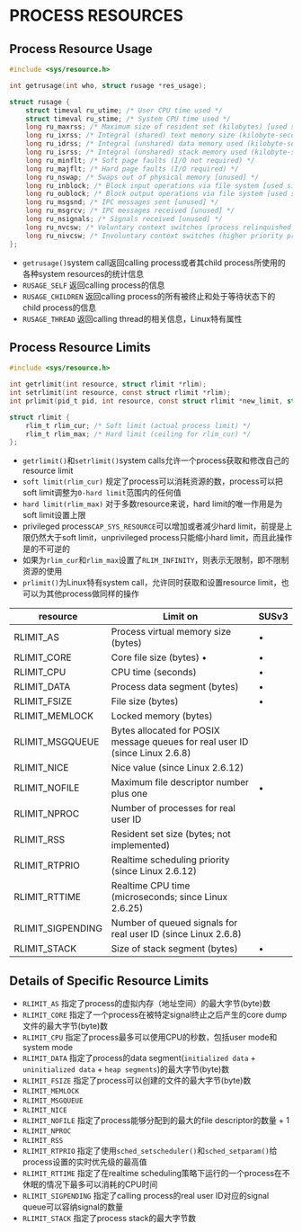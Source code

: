 # PROCESS RESOURCES

## Process Resource Usage
```c
#include <sys/resource.h>

int getrusage(int who, struct rusage *res_usage);

struct rusage {
    struct timeval ru_utime; /* User CPU time used */
    struct timeval ru_stime; /* System CPU time used */
    long ru_maxrss; /* Maximum size of resident set (kilobytes) [used since Linux 2.6.32] */
    long ru_ixrss; /* Integral (shared) text memory size (kilobyte-seconds) [unused] */
    long ru_idrss; /* Integral (unshared) data memory used (kilobyte-seconds) [unused] */
    long ru_isrss; /* Integral (unshared) stack memory used (kilobyte-seconds) [unused] */
    long ru_minflt; /* Soft page faults (I/O not required) */
    long ru_majflt; /* Hard page faults (I/O required) */
    long ru_nswap; /* Swaps out of physical memory [unused] */
    long ru_inblock; /* Block input operations via file system [used since Linux 2.6.22] */
    long ru_oublock; /* Block output operations via file system [used since Linux 2.6.22] */
    long ru_msgsnd; /* IPC messages sent [unused] */
    long ru_msgrcv; /* IPC messages received [unused] */
    long ru_nsignals; /* Signals received [unused] */
    long ru_nvcsw; /* Voluntary context switches (process relinquished CPU before its time slice expired) [used since Linux 2.6] */
    long ru_nivcsw; /* Involuntary context switches (higher priority process became runnable or time slice ran out) [used since Linux 2.6] */
};
```
- `getrusage()`system call返回calling process或者其child process所使用的各种system resources的统计信息
- `RUSAGE_SELF` 返回calling process的信息
- `RUSAGE_CHILDREN` 返回calling process的所有被终止和处于等待状态下的child process的信息
- `RUSAGE_THREAD` 返回calling thread的相关信息，Linux特有属性

## Process Resource Limits
```c
#include <sys/resource.h>

int getrlimit(int resource, struct rlimit *rlim);
int setrlimit(int resource, const struct rlimit *rlim);
int prlimit(pid_t pid, int resource, const struct rlimit *new_limit, struct rlimit *old_limit);

struct rlimit {
    rlim_t rlim_cur; /* Soft limit (actual process limit) */
    rlim_t rlim_max; /* Hard limit (ceiling for rlim_cur) */
};
```
- `getrlimit()`和`setrlimit()`system calls允许一个process获取和修改自己的resource limit
- `soft limit(rlim_cur)` 规定了process可以消耗资源的数，process可以把soft limit调整为`0-hard limit`范围内的任何值
- `hard limit(rlim_max)` 对于多数resource来说，hard limit的唯一作用是为soft limit设置上限
- privileged process`CAP_SYS_RESOURCE`可以增加或者减少hard limit，前提是上限仍然大于soft limit，unprivileged process只能缩小hard limit，而且此操作是的不可逆的
- 如果为`rlim_cur`和`rlim_max`设置了`RLIM_INFINITY`，则表示无限制，即不限制资源的使用
- `prlimit()`为Linux特有system call，允许同时获取和设置resource limit，也可以为其他process做同样的操作

| resource | Limit on | SUSv3 |
| --- | --- | --- |
| RLIMIT_AS | Process virtual memory size (bytes) | • |
| RLIMIT_CORE | Core file size (bytes) • | • |
| RLIMIT_CPU | CPU time (seconds) | • |
| RLIMIT_DATA | Process data segment (bytes) | • |
| RLIMIT_FSIZE | File size (bytes) | • |
| RLIMIT_MEMLOCK | Locked memory (bytes) |  |
| RLIMIT_MSGQUEUE | Bytes allocated for POSIX message queues for real user ID (since Linux 2.6.8) |  |
| RLIMIT_NICE | Nice value (since Linux 2.6.12) |  |
| RLIMIT_NOFILE | Maximum file descriptor number plus one | • |
| RLIMIT_NPROC | Number of processes for real user ID |  |
| RLIMIT_RSS | Resident set size (bytes; not implemented) |  |
| RLIMIT_RTPRIO | Realtime scheduling priority (since Linux 2.6.12) |  |
| RLIMIT_RTTIME | Realtime CPU time (microseconds; since Linux 2.6.25) |  |
| RLIMIT_SIGPENDING | Number of queued signals for real user ID (since Linux 2.6.8) |  |
| RLIMIT_STACK | Size of stack segment (bytes) | • |

## Details of Specific Resource Limits
- `RLIMIT_AS` 指定了process的虚拟内存（地址空间）的最大字节(byte)数
- `RLIMIT_CORE` 指定了一个process在被特定signal终止之后产生的core dump文件的最大字节(byte)数
- `RLIMIT_CPU` 指定了process最多可以使用CPU的秒数，包括user mode和system mode
- `RLIMIT_DATA` 指定了process的data segment(`initialized data` + `uninitialized data` + `heap segments`)的最大字节(byte)数
- `RLIMIT_FSIZE` 指定了process可以创建的文件的最大字节(byte)数
- `RLIMIT_MEMLOCK`
- `RLIMIT_MSGQUEUE`
- `RLIMIT_NICE`
- `RLIMIT_NOFILE` 指定了process能够分配到的最大的file descriptor的数量 + 1
- `RLIMIT_NPROC`
- `RLIMIT_RSS`
- `RLIMIT_RTPRIO` 指定了使用`sched_setscheduler()`和`sched_setparam()`给process设置的实时优先级的最高值
- `RLIMIT_RTTIME` 指定了在realtime scheduling策略下运行的一个process在不休眠的情况下最多可以消耗的CPU时间
- `RLIMIT_SIGPENDING` 指定了calling process的real user ID对应的signal queue可以容纳signal的数量
- `RLIMIT_STACK` 指定了process stack的最大字节数